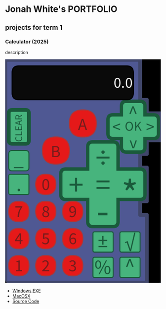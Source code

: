 # Jonah White's PORTFOLIO

## projects for term 1

### Calculator (2025)

description

![Running Calculator](https://github.com/ArtBlock404/portfolio/blob/main/images/Calc.png)

* [Windows EXE]()
* [MacOSX]()
* [Source Code]()

